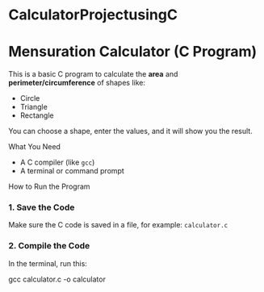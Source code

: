 # CalculatorProjectusingC

# Mensuration Calculator (C Program)

This is a basic C program to calculate the **area** and **perimeter/circumference** of shapes like:

- Circle  
- Triangle  
- Rectangle  

You can choose a shape, enter the values, and it will show you the result.


What You Need

- A C compiler (like `gcc`)
- A terminal or command prompt


How to Run the Program

### 1. Save the Code

Make sure the C code is saved in a file, for example: `calculator.c`


### 2. Compile the Code

In the terminal, run this:

gcc calculator.c -o calculator
